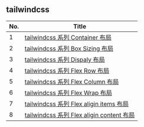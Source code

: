 ## tailwindcss

| No. | Title                                                                                               |
| --- | --------------------------------------------------------------------------------------------------- |
| 1   | <a href="https://segmentfault.com/a/1190000023931655">tailwindcss 系列 Container 布局</a>           |
| 2   | <a href="https://segmentfault.com/a/1190000023932002">tailwindcss 系列 Box Sizing 布局</a>          |
| 3   | <a href="https://segmentfault.com/a/1190000023932971">tailwindcss 系列 Dispaly 布局</a>             |
| 4   | <a href="https://segmentfault.com/a/1190000023933095">tailwindcss 系列 Flex Row 布局</a>            |
| 5   | <a href="https://segmentfault.com/a/1190000023933377">tailwindcss 系列 Flex Column 布局</a>         |
| 6   | <a href="https://segmentfault.com/a/1190000023933737">tailwindcss 系列 Flex Wrap 布局</a>           |
| 7   | <a href="https://segmentfault.com/a/1190000023933911">tailwindcss 系列 Flex aligin items 布局</a>   |
| 8   | <a href="https://segmentfault.com/a/1190000023934315">tailwindcss 系列 Flex aligin content 布局</a> |
